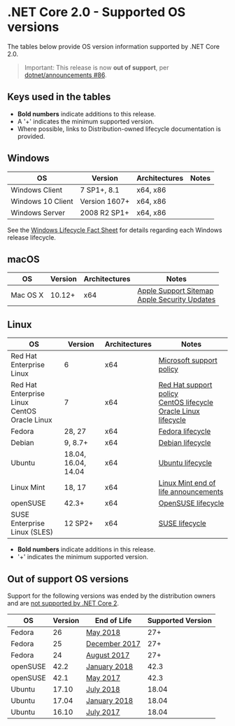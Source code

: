 # .NET Core 2.0 - Supported OS versions

The tables below provide OS version information supported by .NET Core 2.0.

> Important: This release is now **out of support**, per [dotnet/announcements #86](https://github.com/dotnet/announcements/issues/86).

## Keys used in the tables

* **Bold numbers** indicate additions to this release.
* A '+' indicates the minimum supported version.
* Where possible, links to Distribution-owned lifecycle documentation is provided.

## Windows

OS                            | Version                       | Architectures  | Notes
------------------------------|-------------------------------|----------------|-----
Windows Client                | 7 SP1+, 8.1                  | x64, x86       |
Windows 10 Client             | Version 1607+                 | x64, x86       |
Windows Server                | 2008 R2 SP1+                  | x64, x86       |

See the [Windows Lifecycle Fact Sheet](https://support.microsoft.com/help/13853/windows-lifecycle-fact-sheet) for details regarding each Windows release lifecycle.

## macOS

OS                            | Version                       | Architectures  | Notes
------------------------------|-------------------------------|----------------|-----
Mac OS X                      | 10.12+                        | x64            | [Apple Support Sitemap](https://support.apple.com/sitemap) <br/> [Apple Security Updates](https://support.apple.com/HT201222)

## Linux

OS                            | Version                       | Architectures  | Notes
------------------------------|-------------------------------|----------------|-----
Red Hat Enterprise Linux      | 6                             | x64            | [Microsoft support policy](https://dotnet.microsoft.com/platform/support/policy/)
Red Hat Enterprise Linux <br/> CentOS <br/> Oracle Linux     | 7                             | x64            | [Red Hat support policy](https://access.redhat.com/support/policy/updates/errata/) <br/> [CentOS lifecycle](https://wiki.centos.org/FAQ/General#head-fe8a0be91ee3e7dea812e8694491e1dde5b75e6d) <br/> [Oracle Linux lifecycle](https://www.oracle.com/a/ocom/docs/elsp-lifetime-069338.pdf)
Fedora                        | 28, 27                | x64            | [Fedora lifecycle](https://fedoraproject.org/wiki/End_of_life)
Debian                        | 9, 8.7+                   | x64            | [Debian lifecycle](https://wiki.debian.org/DebianReleases)
Ubuntu                        | 18.04, 16.04, 14.04       | x64            | [Ubuntu lifecycle](https://wiki.ubuntu.com/Releases)
Linux Mint                    | 18, 17                    | x64            | [Linux Mint end of life announcements](https://forums.linuxmint.com/search.php?keywords=%22end+of+life%22&terms=all&author=&sc=1&sf=titleonly&sr=posts&sk=t&sd=d&st=0&ch=300&t=0&submit=Search)
openSUSE                      | 42.3+                         | x64            | [OpenSUSE lifecycle](https://en.opensuse.org/Lifetime)
SUSE Enterprise Linux (SLES)  | 12 SP2+                   | x64            | [SUSE lifecycle](https://www.suse.com/lifecycle/)

* **Bold numbers** indicate additions in this release.
* '+' indicates the minimum supported version.

## Out of support OS versions

Support for the following versions was ended by the distribution owners and are [not supported by .NET Core 2](https://github.com/dotnet/core/blob/main/os-lifecycle-policy.md).

OS         | Version  | End of Life | Supported Version
-----------|----------|-------------|------------------
Fedora     | 26       | [May 2018](https://fedoramagazine.org/fedora-26-end-life/) | 27+
Fedora     | 25       | [December 2017](https://fedoramagazine.org/fedora-25-end-life/) | 27+
Fedora     | 24       | [August 2017](https://fedoramagazine.org/fedora-24-eol/) | 27+
openSUSE   | 42.2     | [January 2018](https://lists.opensuse.org/opensuse-security-announce/2017-11/msg00066.html)  | 42.3
openSUSE   | 42.1     | [May 2017](https://lists.opensuse.org/opensuse-security-announce/2017-05/msg00053.html)  | 42.3
Ubuntu     | 17.10    | [July 2018](https://lists.ubuntu.com/archives/ubuntu-announce/2018-July/000232.html) | 18.04
Ubuntu     | 17.04    | [January 2018](https://lists.ubuntu.com/archives/ubuntu-announce/2018-January.txt) | 18.04
Ubuntu     | 16.10    | [July 2017](https://lists.ubuntu.com/archives/ubuntu-announce/2017-July/000223.html) | 18.04
